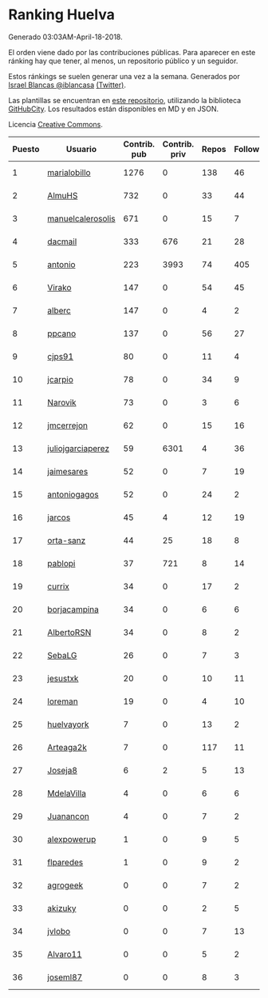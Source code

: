 # Ranking Huelva

Generado 03:03AM-April-18-2018.

El orden viene dado por las contribuciones públicas. Para aparecer en este ránking hay que tener, al menos, un repositorio público y un seguidor.

Estos ránkings se suelen generar una vez a la semana. Generados por [Israel Blancas @iblancasa](https://github.com/iblancasa/) [(Twitter)](https://twitter.com/iblancasa).

Las plantillas se encuentran en [este repositorio](https://github.com/iblancasa/GH-Spanish-Ranking), utilizando la biblioteca [GitHubCity](https://github.com/iblancasa/GitHubCity). Los resultados están disponibles en MD y en JSON.

Licencia [Creative Commons](https://creativecommons.org/licenses/by/4.0/).

| Puesto   |  Usuario  | Contrib. pub | Contrib. priv |Repos| Followers | Desde |  Avatar  |
|----------|-----------|--------------|---------------|-----|-----------|-------|----------|
|1|[marialobillo](https://github.com/marialobillo)|1276|0|138|46|2011-10-22|![marialobillo](https://avatars3.githubusercontent.com/u/1144759)|
|2|[AlmuHS](https://github.com/AlmuHS)|732|0|33|44|2015-10-11|![AlmuHS](https://avatars1.githubusercontent.com/u/15078104)|
|3|[manuelcalerosolis](https://github.com/manuelcalerosolis)|671|0|15|7|2012-12-20|![manuelcalerosolis](https://avatars2.githubusercontent.com/u/3088246)|
|4|[dacmail](https://github.com/dacmail)|333|676|21|28|2008-05-28|![dacmail](https://avatars2.githubusercontent.com/u/11754)|
|5|[antonio](https://github.com/antonio)|223|3993|74|405|2008-07-19|![antonio](https://avatars1.githubusercontent.com/u/17516)|
|6|[Virako](https://github.com/Virako)|147|0|54|45|2011-05-28|![Virako](https://avatars3.githubusercontent.com/u/815686)|
|7|[alberc](https://github.com/alberc)|147|0|4|2|2016-10-08|![alberc](https://avatars1.githubusercontent.com/u/22717129)|
|8|[ppcano](https://github.com/ppcano)|137|0|56|27|2011-06-02|![ppcano](https://avatars0.githubusercontent.com/u/825430)|
|9|[cjps91](https://github.com/cjps91)|80|0|11|4|2017-11-08|![cjps91](https://avatars0.githubusercontent.com/u/33495645)|
|10|[jcarpio](https://github.com/jcarpio)|78|0|34|9|2010-11-23|![jcarpio](https://avatars1.githubusercontent.com/u/493260)|
|11|[Narovik](https://github.com/Narovik)|73|0|3|6|2016-06-12|![Narovik](https://avatars1.githubusercontent.com/u/19890871)|
|12|[jmcerrejon](https://github.com/jmcerrejon)|62|0|15|16|2012-07-09|![jmcerrejon](https://avatars1.githubusercontent.com/u/1942431)|
|13|[juliojgarciaperez](https://github.com/juliojgarciaperez)|59|6301|4|36|2015-08-26|![juliojgarciaperez](https://avatars2.githubusercontent.com/u/13980296)|
|14|[jaimesares](https://github.com/jaimesares)|52|0|7|19|2012-09-28|![jaimesares](https://avatars1.githubusercontent.com/u/2446051)|
|15|[antoniogagos](https://github.com/antoniogagos)|52|0|24|2|2015-09-18|![antoniogagos](https://avatars1.githubusercontent.com/u/14351629)|
|16|[jarcos](https://github.com/jarcos)|45|4|12|19|2011-07-23|![jarcos](https://avatars2.githubusercontent.com/u/933995)|
|17|[orta-sanz](https://github.com/orta-sanz)|44|25|18|8|2013-01-22|![orta-sanz](https://avatars2.githubusercontent.com/u/3337555)|
|18|[pablopi](https://github.com/pablopi)|37|721|8|14|2014-02-19|![pablopi](https://avatars0.githubusercontent.com/u/6725714)|
|19|[currix](https://github.com/currix)|34|0|17|2|2013-12-21|![currix](https://avatars3.githubusercontent.com/u/6237933)|
|20|[borjacampina](https://github.com/borjacampina)|34|0|6|6|2010-12-08|![borjacampina](https://avatars1.githubusercontent.com/u/514025)|
|21|[AlbertoRSN](https://github.com/AlbertoRSN)|34|0|8|2|2015-09-30|![AlbertoRSN](https://avatars0.githubusercontent.com/u/14915460)|
|22|[SebaLG](https://github.com/SebaLG)|26|0|7|3|2015-11-17|![SebaLG](https://avatars1.githubusercontent.com/u/15893746)|
|23|[jesustxk](https://github.com/jesustxk)|20|0|10|11|2014-07-01|![jesustxk](https://avatars2.githubusercontent.com/u/8038664)|
|24|[loreman](https://github.com/loreman)|19|0|4|10|2010-11-19|![loreman](https://avatars2.githubusercontent.com/u/488198)|
|25|[huelvayork](https://github.com/huelvayork)|7|0|13|2|2011-03-29|![huelvayork](https://avatars3.githubusercontent.com/u/697151)|
|26|[Arteaga2k](https://github.com/Arteaga2k)|7|0|117|11|2012-05-11|![Arteaga2k](https://avatars2.githubusercontent.com/u/1731164)|
|27|[Joseja8](https://github.com/Joseja8)|6|2|5|13|2014-07-12|![Joseja8](https://avatars0.githubusercontent.com/u/8145991)|
|28|[MdelaVilla](https://github.com/MdelaVilla)|4|0|6|6|2012-07-18|![MdelaVilla](https://avatars0.githubusercontent.com/u/2000720)|
|29|[Juanancon](https://github.com/Juanancon)|4|0|7|2|2016-04-29|![Juanancon](https://avatars1.githubusercontent.com/u/18741909)|
|30|[alexpowerup](https://github.com/alexpowerup)|1|0|9|5|2015-04-20|![alexpowerup](https://avatars0.githubusercontent.com/u/12040064)|
|31|[flparedes](https://github.com/flparedes)|1|0|9|2|2015-06-28|![flparedes](https://avatars2.githubusercontent.com/u/13085943)|
|32|[agrogeek](https://github.com/agrogeek)|0|0|7|2|2009-04-01|![agrogeek](https://avatars0.githubusercontent.com/u/69480)|
|33|[akizuky](https://github.com/akizuky)|0|0|2|5|2011-09-08|![akizuky](https://avatars2.githubusercontent.com/u/1035039)|
|34|[jvlobo](https://github.com/jvlobo)|0|0|7|13|2013-10-12|![jvlobo](https://avatars1.githubusercontent.com/u/5671420)|
|35|[Alvaro11](https://github.com/Alvaro11)|0|0|5|2|2014-09-26|![Alvaro11](https://avatars3.githubusercontent.com/u/8927377)|
|36|[joseml87](https://github.com/joseml87)|0|0|8|3|2016-01-13|![joseml87](https://avatars3.githubusercontent.com/u/16690607)|
